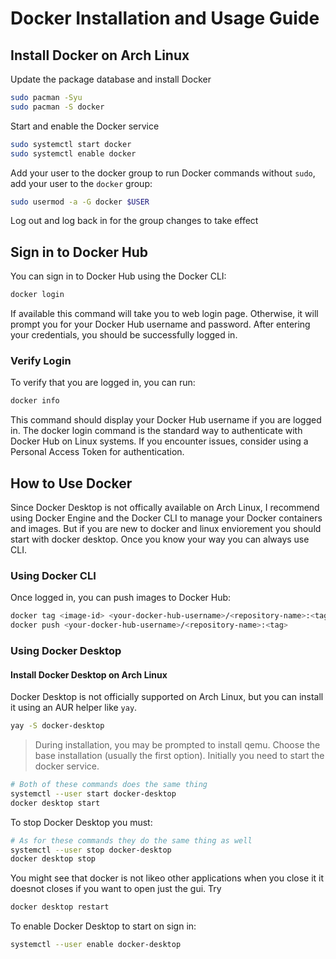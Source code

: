 
# Docker Installation and Usage Guide
## Install Docker on Arch Linux
Update the package database and install Docker
```bash
sudo pacman -Syu
sudo pacman -S docker
```
Start and enable the Docker service
```bash
sudo systemctl start docker
sudo systemctl enable docker
```
Add your user to the docker group to run Docker commands without `sudo`, add your user to the `docker` group:
```bash
sudo usermod -a -G docker $USER
```
Log out and log back in for the group changes to take effect


## Sign in to Docker Hub
You can sign in to Docker Hub using the Docker CLI:
```bash
docker login
```
If available this command will take you to web login page. Otherwise, it will prompt you for your Docker Hub username and password. After entering your credentials, you should be successfully logged in. 

### Verify Login
To verify that you are logged in, you can run:
```bash
docker info
```
This command should display your Docker Hub username if you are logged in. The docker login command is the standard way to authenticate with Docker Hub on Linux systems. If you encounter issues, consider using a Personal Access Token for authentication.


## How to Use Docker
Since Docker Desktop is not offically available on Arch Linux, I recommend using Docker Engine and the Docker CLI to manage your Docker containers and images. But if you are new to docker and linux enviorement you should start with docker desktop. Once you know your way you can always use CLI.

### Using Docker CLI
Once logged in, you can push images to Docker Hub:
```bash
docker tag <image-id> <your-docker-hub-username>/<repository-name>:<tag>
docker push <your-docker-hub-username>/<repository-name>:<tag>
```

### Using Docker Desktop
#### Install Docker Desktop on Arch Linux
Docker Desktop is not officially supported on Arch Linux, but you can install it using an AUR helper like `yay`.
```bash
yay -S docker-desktop
```
> During installation, you may be prompted to install qemu. Choose the base installation (usually the first option).
Initially you need to start the docker service.
```bash
# Both of these commands does the same thing
systemctl --user start docker-desktop
docker desktop start
```
To stop Docker Desktop you must:
```bash
# As for these commands they do the same thing as well
systemctl --user stop docker-desktop
docker desktop stop
```
You might see that docker is not likeo other applications when you close it it doesnot closes if you want to open just the gui. Try
```bash
docker desktop restart
```
To enable Docker Desktop to start on sign in:
```bash
systemctl --user enable docker-desktop
```